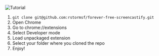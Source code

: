 ![Tutorial](https://github.com/rstormsf/forever-free-screencastify/raw/master/tutorial.gif)
1. `git clone git@github.com:rstormsf/forever-free-screencastify.git`
2. Open Chrome
3. Go to chrome://extensions
4. Select Developer mode
5. Load unpackaged extension
6. Select your folder where you cloned the repo
7. Enjoy!
